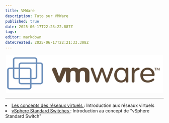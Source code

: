 ```yaml
---
title: VMWare
description: Tuto sur VMWare
published: true
date: 2025-06-17T22:23:22.887Z
tags: 
editor: markdown
dateCreated: 2025-06-17T22:21:33.308Z
---
```


<center>
		<img src="/vmware-logo-png-transparent.png" width="500" height="120">
</center>

---

<li><a href="/VMWare/Les_concepts_des_réseaux_virtuels"> Les concepts des réseaux virtuels </a> : Introduction aux réseaux virtuels </li>


<li><a href="/VMWare/vSphere_Standard_Switches"> vSphere Standard Switches </a> : Introduction au concept de "vSphere Standard Switch" </li>

